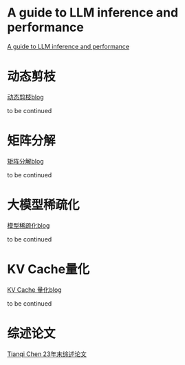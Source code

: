 # A guide to LLM inference and performance

[A guide to LLM inference and performance](https://www.baseten.co/blog/llm-transformer-inference-guide)



# 动态剪枝

[动态剪枝blog](https://zhuanlan.zhihu.com/p/675585887)

to be continued



# 矩阵分解

[矩阵分解blog](https://zhuanlan.zhihu.com/p/678891209)

to be continued



# 大模型稀疏化

[模型稀疏化blog](https://zhuanlan.zhihu.com/p/679376718)

to be continued



# KV Cache量化

[KV Cache 量化blog](https://zhuanlan.zhihu.com/p/691537237)

to be continued



# 综述论文

[Tianqi Chen 23年末综述论文](https://arxiv.org/abs/2312.15234)